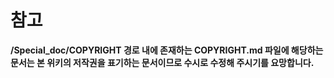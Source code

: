 # 참고
**/Special_doc/COPYRIGHT 경로 내에 존재하는 COPYRIGHT.md 파일에 해당하는 문서는 본 위키의 저작권을 표기하는 문서이므로 수시로 수정해 주시기를 요망합니다.**
